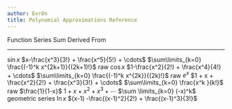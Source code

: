 ```yaml
---
author: Exr0n
title: Polynomial Approximations Reference
---
```


  Function          Series                                               Sum                                                   Derived From
  ----------------- ---------------------------------------------------- ----------------------------------------------------- ------------------
  $\sin x$          $x-\frac{x^3}{3!} + \frac{x^5}{5!} + \cdots$         $\sum\limits_{k=0} \frac{(-1)^k x^{2k+1}}{(2k+1)!}$   raw
  $\cos x$          $1-\frac{x^2}{2!} + \frac{x^4}{4!} + \cdots$         $\sum\limits_{k=0} \frac{(-1)^k x^{2k}}{(2k)!}$       raw
  $e^x$             $1 + x + \frac{x^2}{2!} + \frac{x^3}{3!} + \cdots$   $\sum\limits_{k=0} \frac{x^k }{k!}$                   raw
  $\frac{1}{1-x}$   $1+x+x^2+x^3+\cdots$                                 $\sum \limits_{k=0} (-x)^k$                           geometric series
  $\ln x$           $(x-1) -\frac{(x-1)^2}{2!} + \frac{(x-1)^3}{3!}$                                                           
